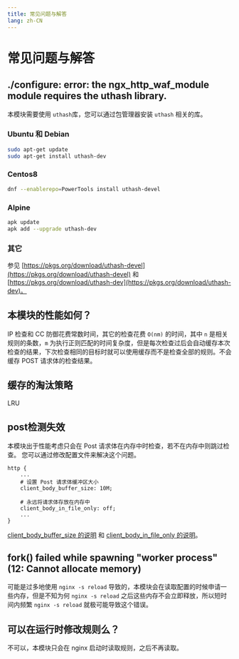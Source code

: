 ```yaml
---
title: 常见问题与解答
lang: zh-CN
---
```


# 常见问题与解答

## ./configure: error: the ngx_http_waf_module module requires the uthash library.

本模块需要使用 `uthash`库，您可以通过包管理器安装 `uthash` 相关的库。

### Ubuntu 和 Debian

```sh
sudo apt-get update
sudo apt-get install uthash-dev
```

### Centos8

```sh
dnf --enablerepo=PowerTools install uthash-devel
```

### Alpine

```sh
apk update
apk add --upgrade uthash-dev
```

### 其它

参见 [https://pkgs.org/download/uthash-devel](https://pkgs.org/download/uthash-devel) 和 
[https://pkgs.org/download/uthash-dev](https://pkgs.org/download/uthash-dev)。

## 本模块的性能如何？

IP 检查和 CC 防御花费常数时间，其它的检查花费 `O(nm)` 的时间，其中 `n` 是相关规则的条数，`m` 为执行正则匹配的时间复杂度，但是每次检查过后会自动缓存本次检查的结果，下次检查相同的目标时就可以使用缓存而不是检查全部的规则。不会缓存 POST 请求体的检查结果。

## 缓存的淘汰策略

LRU

## post检测失效

本模块出于性能考虑只会在 Post 请求体在内存中时检查，若不在内存中则跳过检查。
您可以通过修改配置文件来解决这个问题。

```nginx
http {
    ...
    # 设置 Post 请求体缓冲区大小
    client_body_buffer_size: 10M;

    # 永远将请求体存放在内存中
    client_body_in_file_only: off;
    ...
}
```
[client_body_buffer_size 的说明](https://nginx.org/en/docs/http/ngx_http_core_module.html#client_body_buffer_size) 
和 [client_body_in_file_only 的说明](https://nginx.org/en/docs/http/ngx_http_core_module.html#client_body_in_file_only)。

## fork() failed while spawning "worker process" (12: Cannot allocate memory)

可能是过多地使用 `nginx -s reload` 导致的，本模块会在读取配置的时候申请一些内存，但是不知为何 `nginx -s reload` 之后这些内存不会立即释放，所以短时间内频繁 `nginx -s reload` 就极可能导致这个错误。

## 可以在运行时修改规则么？

不可以，本模块只会在 nginx 启动时读取规则，之后不再读取。
